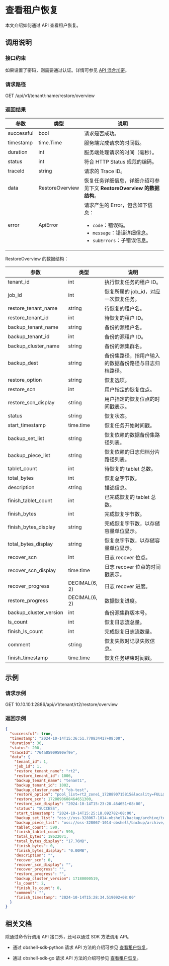 # 查看租户恢复

本文介绍如何通过 API 查看租户恢复。

## 调用说明

### 接口约束

如果设置了密码，则需要通过认证。详情可参见 [API 混合加密](../20.api-hybrid-encryption.md)。

### 请求路径

GET /api/v1/tenant/:name/restore/overview

### 返回结果

| 参数 | 类型 | 说明 |
|------|-----|------|
| successful | bool | 请求是否成功。 |
| timestamp | time.Time | 服务端完成请求的时间戳。 |
| duration | int | 服务端处理请求的时间（毫秒）。 |
| status | int | 符合 HTTP Status 规范的编码。 |
| traceId | string | 请求的 Trace ID。 |
| data | RestoreOverview | 恢复任务详细信息，详细介绍可参见下文 **RestoreOverview 的数据结构**。 |
| error | ApiError | 请求产生的 Error，包含如下信息：<ul><li><code>code</code>：错误码。</li><li><code>message</code>：错误详细信息。</li><li><code>subErrors</code>：子错误信息。</li></ul> |

RestoreOverview 的数据结构：

| 参数 | 类型 | 说明 |
|------|------|------|
| tenant_id | int | 执行恢复任务的租户 ID。 |
| job_id | int | 恢复所属的 job_id，对应一次恢复任务。 |
| restore_tenant_name | string | 待恢复的租户名。 |
| restore_tenant_id | int | 待恢复的租户 ID。 |
| backup_tenant_name | string | 备份的源租户名。 |
| backup_tenant_id | int | 备份的源租户 ID。 |
| backup_cluster_name | string | 备份的源集群名。 |
| backup_dest | string | 备份集路径，指用户输入的数据备份路径与日志归档路径。 |
| restore_option | string | 恢复选项。 |
| restore_scn | int | 用户指定的恢复位点。 |
| restore_scn_display | string | 用户指定的恢复位点的时间戳表示。 |
| status | string | 恢复状态。 |
| start_timestamp | time.time | 恢复任务开始时间戳。 |
| backup_set_list | string | 恢复依赖的数据备份集路径列表。 |
| backup_piece_list | string | 恢复依赖的日志归档分片路径列表。 |
| tablet_count | int | 待恢复的 tablet 总数。 |
| total_bytes | int | 恢复总字节数。 |
| description | string | 描述信息。 |
| finish_tablet_count | int | 已完成恢复的 tablet 总数。 |
| finish_bytes | int | 完成恢复字节数。 |
| finish_bytes_display | string | 完成恢复字节数，以存储容量单位显示。 |
| total_bytes_display | string | 恢复总字节数，以存储容量单位显示。 |
| recover_scn | int | 日志 recover 位点。 |
| recover_scn_display | time.time | 日志 recover 位点的时间戳表示。 |
| recover_progress | DECIMAL(6, 2) | 日志 recover 进度。 |
| restore_progress | DECIMAL(6, 2) | 数据恢复进度。 |
| backup_cluster_version | int | 备份源集群版本号。 |
| ls_count | int | 恢复日志流总量。 |
| finish_ls_count | int | 完成恢复日志流数量。 |
| comment | string | 恢复失败时记录失败信息。 |
| finish_timestamp | time.time | 恢复任务结束时间戳。 |

## 示例

### 请求示例

GET 10.10.10.1:2886/api/v1/tenant/rt2/restore/overview

### 返回示例

```json
{
  "successful": true,
  "timestamp": "2024-10-14T15:36:51.770834417+08:00",
  "duration": 36,
  "status": 200,
  "traceId": "764a05909590ef9e",
  "data": {
    "tenant_id": 1,
    "job_id": 1,
    "restore_tenant_name": "rt2",
    "restore_tenant_id": 1006,
    "backup_tenant_name": "tenant1",
    "backup_tenant_id": 1002,
    "backup_cluster_name": "ob-test",
    "restore_option": "pool_list=rt2_zone1_1728890715815&locality=FULL@zone1&primary_zone=RANDOM",
    "restore_scn": 1728890608464651300,
    "restore_scn_display": "2024-10-14T15:23:28.464651+08:00",
    "status": "SUCCESS",
    "start_timestamp": "2024-10-14T15:25:18.092782+08:00",
    "backup_set_list": "oss://oss-328067-1014-obshell/backup/archive/test/1/1002/data/backup_set_2_full?host=oss-cn-hangzhou.aliyuncs.com",
    "backup_piece_list": "oss://oss-328067-1014-obshell/backup/archive/test/1/1002/clog/piece_d1001r2p2?host=oss-cn-hangzhou.aliyuncs.com",
    "tablet_count": 590,
    "finish_tablet_count": 590,
    "total_bytes": 18622071,
    "total_bytes_display": "17.76MB",
    "finish_bytes": 0,
    "finish_bytes_display": "0.00MB",
    "description": "",
    "recover_scn": 0,
    "recover_scn_display": "",
    "recover_progress": "",
    "restore_progress": "",
    "backup_cluster_version": 17180000519,
    "ls_count": 2,
    "finish_ls_count": 0,
    "comment": "",
    "finish_timestamp": "2024-10-14T15:28:34.519092+08:00"
  }
}
```

## 相关文档

除通过命令行调用 API 接口外，还可以通过 SDK 方法调用 API。

* 通过 obshell-sdk-python 请求 API 方法的介绍可参见 [查看租户恢复](../../500.obshell-sdk-reference/100.python/700.recovery-management/200.view-tenant-recovery-of-python.md)。

* 通过 obshell-sdk-go 请求 API 方法的介绍可参见 [查看租户恢复](../../500.obshell-sdk-reference/200.go/700.recovery-management/200.view-tenant-recovery-of-go.md)。
